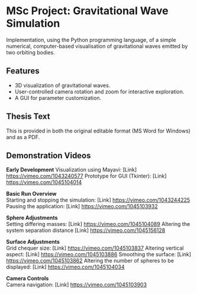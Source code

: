 # MSc Project: Gravitational Wave Simulation
Implementation, using the Python programming language, of a simple numerical, 
computer-based visualisation of gravitational waves emitted by two orbiting bodies. 

## Features
- 3D visualization of gravitational waves.
- User-controlled camera rotation and zoom for interactive exploration.
- A GUI for parameter customization.

## Thesis Text
This is provided in both the original editable format (MS Word for Windows) and as a PDF.

## Demonstration Videos

**Early Development** 
   Visualization using Mayavi: [Link] https://vimeo.com/1043240577
   Prototype for GUI (Tkinter): [Link] https://vimeo.com/1045104014
	
**Basic Run Overview**  
   Starting and stopping the simulation: [Link] https://vimeo.com/1043244225
   Pausing the application: [Link] https://vimeo.com/1045103932 
   
**Sphere Adjustments**    
   Setting differing masses: [Link] https://vimeo.com/1045104089
   Altering the system separation distance [Link] https://vimeo.com/1045156128
   
**Surface Adjustments**  
   Grid chequer size: [Link] https://vimeo.com/1045103837
   Altering vertical aspect: [Link] https://vimeo.com/1045103886
   Smoothing the surface: [Link] https://vimeo.com/1045103862
   Altering the number of spheres to be displayed: [Link] https://vimeo.com/1045104034

**Camera Controls**  
   Camera navigation: [Link] https://vimeo.com/1045103903